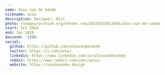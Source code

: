 ```yaml
---
name: Alex van de Sande
nickname: avsa
description: Designer, Mist
photo: /images/archive.org/ethdev.com/20150315012946/alex-van-de-sande.jpg
start: Oct 2014
end: Jan 2019
devcon0: '1598'
social:
  github: https://github.com/alexvandesande
  twitter: https://x.com/avsa/
  linkedin: https://www.linkedin.com/in/alexvandesande/
  reddit: https://www.reddit.com/user/avsa/
  website: https://vandesande.design
---
```

